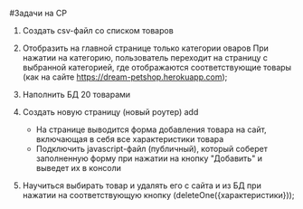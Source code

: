 #Задачи на СР
1. Создать csv-файл со списком товаров
2. Отобразить на главной странице только категории оваров
   При нажатии на категорию, пользователь переходит на страницу с выбранной категорией, где отображаются соответствующие товары (как на сайте https://dream-petshop.herokuapp.com);
3. Наполнить БД 20 товарами

4. Создать новую страницу (новый роутер) add
   + На странице выводится форма добавления товара на сайт, включающая в себя все характеристики товара
   + Подключить javascript-файл (публичный), который соберет заполненную форму при нажатии на кнопку "Добавить" и выведет их в консоли

5. Научиться выбирать товар и удалять его с сайта и из БД при нажатии на соответствующую кнопку (deleteOne({характеристики}));